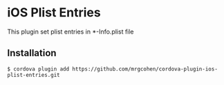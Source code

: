 # iOS Plist Entries

This plugin set plist entries in *-Info.plist file

## Installation

`$ cordova plugin add https://github.com/mrgcohen/cordova-plugin-ios-plist-entries.git`

